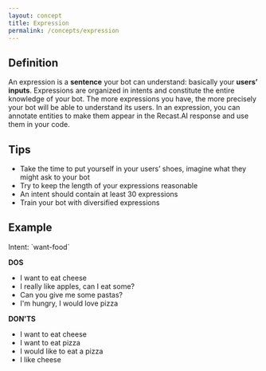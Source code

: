 ```yaml
---
layout: concept
title: Expression
permalink: /concepts/expression
---
```


## Definition
An expression is a **sentence** your bot can understand: basically your **users’ inputs**. Expressions are organized in intents and constitute the entire knowledge of your bot. The more expressions you have, the more precisely your bot will be able to understand its users. In an expression, you can annotate entities to make them appear in the Recast.AI response and use them in your code.

## Tips

* Take the time to put yourself in your users’ shoes, imagine what they might ask to your bot
* Try to keep the length of your expressions reasonable
* An intent should contain at least 30 expressions
* Train your bot with diversified expressions

## Example

Intent: \`want-food\`

**DOS**

* I want to eat cheese
* I really like apples, can I eat some?
* Can you give me some pastas?
* I'm hungry, I would love pizza

**DON'TS**

* I want to eat cheese
* I want to eat pizza
* I would like to eat a pizza
* I like cheese
